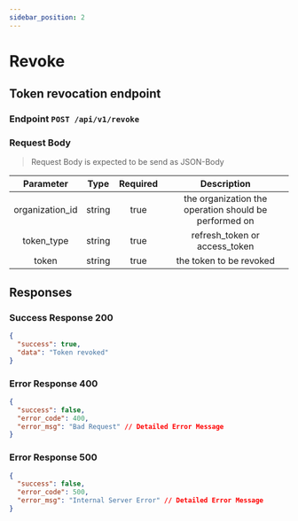 ```yaml
---
sidebar_position: 2
---
```


# Revoke

## Token revocation endpoint

### Endpoint `POST /api/v1/revoke`

### Request Body

> Request Body is expected to be send as JSON-Body

|    Parameter    |  Type  | Required |                      Description                      |
| :-------------: | :----: | :------: | :---------------------------------------------------: |
| organization_id | string |   true   | the organization the operation should be performed on |
|   token_type    | string |   true   |             refresh_token or access_token             |
|      token      | string |   true   |                the token to be revoked                |

## Responses

### Success Response 200

```json
{
  "success": true,
  "data": "Token revoked"
}
```

### Error Response 400

```json
{
  "success": false,
  "error_code": 400,
  "error_msg": "Bad Request" // Detailed Error Message
}
```

### Error Response 500

```json
{
  "success": false,
  "error_code": 500,
  "error_msg": "Internal Server Error" // Detailed Error Message
}
```
